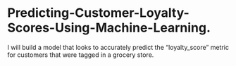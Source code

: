 # Predicting-Customer-Loyalty-Scores-Using-Machine-Learning.
 I will build a model that looks to accurately predict the “loyalty_score” metric for customers that were tagged in a grocery store.
